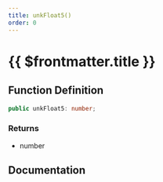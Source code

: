 ```yaml
---
title: unkFloat5()
order: 0
---
```


# {{ $frontmatter.title }}

## Function Definition

```ts
public unkFloat5: number;
```

### Returns

* number

## Documentation

<!--@include: ./parts/unkFloat5.md-->
